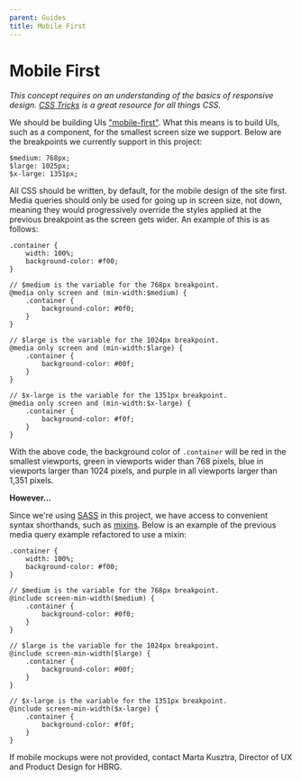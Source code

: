 ```yaml
---
parent: Guides
title: Mobile First
---
```


# Mobile First

*This concept requires on an understanding of the basics of responsive design. [CSS Tricks](https://css-tricks.com/?s=responsive%20design) is a great resource for all things CSS.*

We should be building UIs
["mobile-first"](https://www.browserstack.com/guide/how-to-implement-mobile-first-design).
What this means is to build UIs, such as a component, for the smallest
screen size we support. Below are the breakpoints we currently support in
this project:

    $medium: 768px;
    $large: 1025px;
    $x-large: 1351px;

All CSS should be written, by default, for the mobile design of the site
first. Media queries should only be used for going up in screen size, not
down, meaning they would progressively override the styles applied at the
previous breakpoint as the screen gets wider. An example of this is as
follows:

    .container {
        width: 100%;
        background-color: #f00;
    }
    
    // $medium is the variable for the 768px breakpoint.
    @media only screen and (min-width:$medium) {
        .container {
            background-color: #0f0;
        }
    }
    
    // $large is the variable for the 1024px breakpoint.
    @media only screen and (min-width:$large) {
        .container {
            background-color: #00f;
        }
    }
    
    // $x-large is the variable for the 1351px breakpoint.
    @media only screen and (min-width:$x-large) {
        .container {
            background-color: #f0f;
        }
    }


With the above code, the background color of `.container` will be red in
the smallest viewports, green in viewports wider than 768 pixels, blue in
viewports larger than 1024 pixels, and purple in all viewports larger
than 1,351 pixels.

**However...**

Since we're using [SASS](https://sass-lang.com/documentation) in this
project, we have access to convenient syntax shorthands, such as
[mixins](https://sass-lang.com/documentation/at-rules/mixin). Below is an
example of the previous media query example refactored to use a mixin:


    .container {
        width: 100%;
        background-color: #f00;
    }
    
    // $medium is the variable for the 768px breakpoint.
    @include screen-min-width($medium) {
        .container {
            background-color: #0f0;
        }
    }
    
    // $large is the variable for the 1024px breakpoint.
    @include screen-min-width($large) {
        .container {
            background-color: #00f;
        }
    }
    
    // $x-large is the variable for the 1351px breakpoint.
    @include screen-min-width($x-large) {
        .container {
            background-color: #f0f;
        }
    }


If mobile mockups were not provided, contact Marta Kusztra, Director of
UX and Product Design for HBRG.